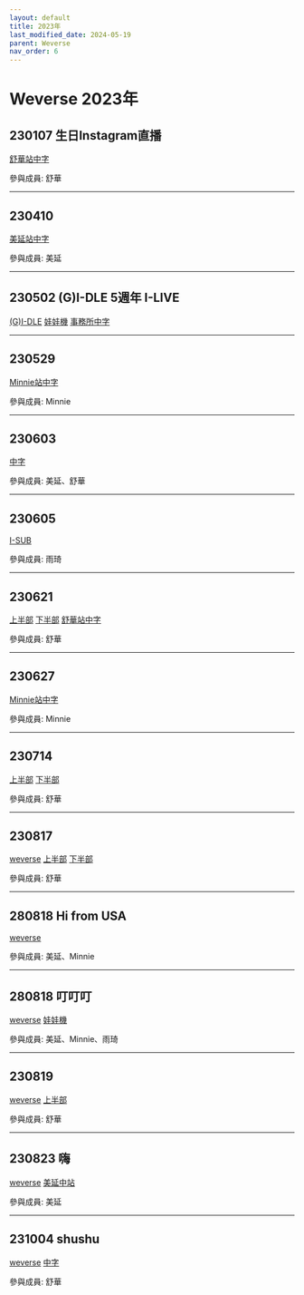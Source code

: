 ```yaml
---
layout: default
title: 2023年
last_modified_date: 2024-05-19
parent: Weverse
nav_order: 6
---
```


# Weverse 2023年

## 230107 生日Instagram直播

[舒華站中字](https://www.bilibili.com/video/BV1RM411a7Va)

參與成員: 舒華

---

## 230410

[美延站中字](https://www.bilibili.com/video/BV1Jc411p763)

參與成員: 美延

---

## 230502 (G)I-DLE 5週年 I-LIVE

[(G)I-DLE](https://www.youtube.com/watch?v=x3vs_eA3jZA) [娃娃機](https://www.bilibili.com/video/BV1Dz4y1t7ue) [事務所中字](https://www.bilibili.com/video/BV1Cs4y1Q7vn)

---

## 230529

[Minnie站中字](https://www.bilibili.com/video/BV1fm4y1M7mW)

參與成員: Minnie

---

## 230603

[中字](https://www.bilibili.com/video/BV1Bs4y1i7nB)

參與成員: 美延、舒華

---

## 230605

[I-SUB](https://www.bilibili.com/video/BV1kj411Q7UJ)

參與成員: 雨琦

---

## 230621

[上半部](https://www.bilibili.com/video/BV1rg4y1K7oo) [下半部](https://www.bilibili.com/video/BV1tV411u7ks) [舒華站中字](https://www.bilibili.com/video/BV1JV4y1y7gU)

參與成員: 舒華

---

## 230627

[Minnie站中字](https://www.bilibili.com/video/BV14j411U782)

參與成員: Minnie

---

## 230714

[上半部](https://www.bilibili.com/video/BV1rg4y1K7oo) [下半部](https://www.bilibili.com/video/BV1Kh4y1f75Z)

參與成員: 舒華

---

## 230817

[weverse](https://weverse.io/gidle/live/4-128968644) [上半部](https://www.bilibili.com/video/BV1FN4y1d7u3) [下半部](https://www.bilibili.com/video/BV1F94y1r7QR)

參與成員: 舒華

---

## 280818 Hi from USA

[weverse](https://weverse.io/gidle/live/2-124221272)

參與成員: 美延、Minnie

---

## 280818 叮叮叮

[weverse](https://weverse.io/gidle/live/3-129107079) [娃娃機](https://www.bilibili.com/video/BV1a8411y7kj)

參與成員: 美延、Minnie、雨琦

---

## 230819

[weverse](https://weverse.io/gidle/live/1-124300762) [上半部](https://www.bilibili.com/video/BV1um4y1H7pt)

參與成員: 舒華

---

## 230823 嗨

[weverse](https://weverse.io/gidle/live/0-124571698) [美延中站](https://www.bilibili.com/video/BV1Q8411Q7vb)

參與成員: 美延

---

## 231004 shushu

[weverse](https://weverse.io/gidle/live/2-127318264) [中字](https://www.bilibili.com/video/BV1XV411F7tj)

參與成員: 舒華
